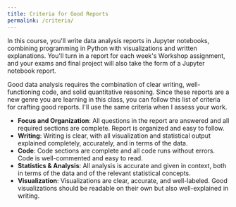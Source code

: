 ```yaml
---
title: Criteria for Good Reports
permalink: /criteria/
---
```


In this course, you'll write data analysis reports in Jupyter notebooks, combining programming in Python with visualizations and written explanations. You'll turn in a report for each week's Workshop assignment, and your exams and final project will also take the form of a Jupyter notebook report.

Good data analysis requires the combination of clear writing, well-functioning code, and solid quantitative reasoning. Since these reports are a new genre you are learning in this class, you can follow this list of criteria for crafting good reports. I'll use the same criteria when I assess your work.

- **Focus and Organization**: All questions in the report are answered and all required sections are complete. Report is organized and easy to follow.
- **Writing**: Writing is clear, with all visualization and statistical output explained completely, accurately, and in terms of the data.
- **Code**: Code sections are complete and all code runs without errors. Code is well-commented and easy to read.
- **Statistics & Analysis**: All analysis is accurate and given in context, both in terms of the data and of the relevant statistical concepts.
- **Visualization**: Visualizations are clear, accurate, and well-labeled. Good visualizations should be readable on their own but also well-explained in writing.
